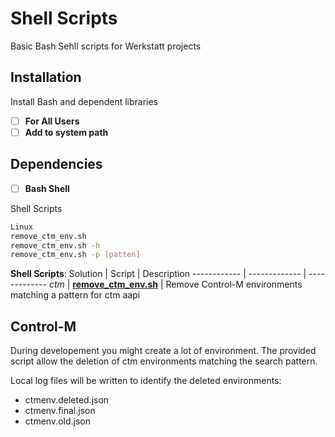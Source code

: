 # Shell Scripts

Basic Bash Sehll scripts for Werkstatt projects

## Installation

Install Bash and dependent libraries

- [ ] **For All Users**
- [ ] **Add to system path**

## Dependencies

- [ ] **Bash Shell**

Shell Scripts

```bash
Linux
remove_ctm_env.sh
remove_ctm_env.sh -h
remove_ctm_env.sh -p [patten]
```

**Shell Scripts**:
Solution | Script | Description
------------ | ------------- | -------------
*ctm* | [**remove_ctm_env.sh**](../src/shell/remove_ctm_env.sh) | Remove Control-M environments matching a pattern for ctm aapi

## Control-M

During developement you might create a lot of environment. The provided script allow the deletion of ctm environments matching the search pattern.

Local log files will be written to identify the deleted environments:

- ctmenv.deleted.json
- ctmenv.final.json
- ctmenv.old.json
